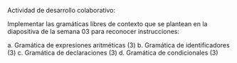 Actividad de desarrollo colaborativo:

Implementar las gramáticas libres de contexto que se plantean en la diapositiva de la semana
03 para reconocer instrucciones:

a. Gramática de expresiones aritméticas (3)
b. Gramática de identificadores (3)
c. Gramática de declaraciones (3)
d. Gramática de condicionales (3)
